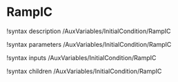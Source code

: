 <!-- MOOSE Documentation Stub: Remove this when content is added. -->

# RampIC
!syntax description /AuxVariables/InitialCondition/RampIC

!syntax parameters /AuxVariables/InitialCondition/RampIC

!syntax inputs /AuxVariables/InitialCondition/RampIC

!syntax children /AuxVariables/InitialCondition/RampIC
